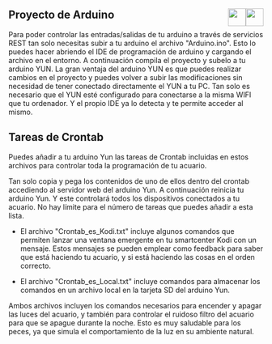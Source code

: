 ## Proyecto de Arduino <a href="https://github.com/Alblahm/Voice-Controled-Acuarium/blob/master/Arduino_Code/README.es.md"><img src="https://github.com/Alblahm/Voice-Controled-Acuarium/blob/master/img/Flag_of_Spain.png" align="right" hspace="0" vspace="0" width="35px"></a> <a href="https://github.com/Alblahm/Voice-Controled-Acuarium/blob/master/Arduino_Code/README.md"><img src="https://github.com/Alblahm/Voice-Controled-Acuarium/blob/master/img/Flag_of_Union.png" align="right" hspace="0" vspace="0" width="35px"></a>

Para poder controlar las entradas/salidas de tu arduino a través de servicios REST tan solo necesitas subir a tu arduino el archivo "Arduino.ino". Esto lo puedes hacer abriendo el IDE de programación de arduino y cargando el archivo en el entorno. A continuación compila el proyecto y subelo a tu arduino YUN. La gran ventaja del arduino YUN es que puedes realizar cambios en el proyecto y puedes volver a subir las modificaciones sin necesidad de tener conectado directamente el YUN a tu PC. Tan solo es necesario que el YUN esté configurado para conectarse a la misma WIFI que tu ordenador. Y el propio IDE ya lo detecta y te permite acceder al mismo.

## Tareas de Crontab

Puedes añadir a tu arduino Yun las tareas de Crontab incluidas en estos archivos para controlar toda la programación de tu acuario.

Tan solo copia y pega los contenidos de uno de ellos dentro del crontab accediendo al servidor web del arduino Yun. A continuación reinicia
tu arduino Yun. Y este controlará todos los dispositivos conectados a tu acuario. No hay límite para el número de tareas que puedes añadir
a esta lista.

* El archivo "Crontab_es_Kodi.txt" incluye algunos comandos que permiten lanzar una ventana emergente en tu smartcenter Kodi con un mensaje.
Estos mensajes se pueden emplear como feedback para saber que está haciendo tu acuario, y si está haciendo las cosas en el orden correcto.

* El archivo "Crontab_es_Local.txt" incluye comandos para almacenar los comandos en un archivo local en la tarjeta SD del arduino Yun.

Ambos archivos incluyen los comandos necesarios para encender y apagar las luces del acuario, y también para controlar el ruidoso filtro
del acuario para que se apague durante la noche. Esto es muy saludable para los peces, ya que simula el comportamiento de la luz en su
ambiente natural. 
